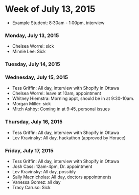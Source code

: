 # Week of July 13, 2015

* Example Student: 8:30am - 1:00pm, interview

### Monday, July 13, 2015
* Chelsea Worrel: sick
* Minnie Lee: Sick

### Tuesday, July 14, 2015

### Wednesday, July 15, 2015
* Tess Griffin: All day, interview with Shopify in Ottawa
* Chelsea Worrel: leave at 10am, appointment
* Whitney Hiemstra: Morning appt, should be in at 9:30-10am.
* Morgan Miller: sick
* Mitch Ashby: Coming in at 9:45, personal issues

### Thursday, July 16, 2015
* Tess Griffin: All day, interview with Shopify in Ottawa
* Lev Kravinsky: All day, hackathon (approved by Horace)

### Friday, July 17, 2015
* Tess Griffin: All day, interview with Shopify in Ottawa
* Josh Cass: 12am-4pm, Dr. appointment
* Lev Kravinsky: All day, possibly 
* Sally Macnicholas: All day, doctors appointments
* Vanessa Gomez: all day
* Tracy Caruso: Sick
